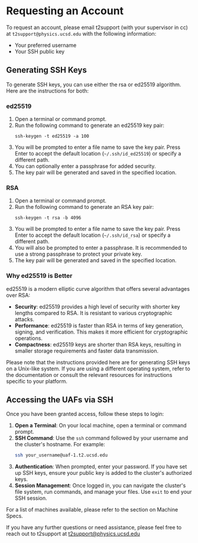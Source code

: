 # Requesting an Account

To request an account, please email t2support (with your supervisor in cc) at `t2support@physics.ucsd.edu` with the following information:
   - Your preferred username
   - Your SSH public key

## Generating SSH Keys

To generate SSH keys, you can use either the rsa or ed25519 algorithm. Here are the instructions for both:
### ed25519

1. Open a terminal or command prompt.
2. Run the following command to generate an ed25519 key pair:
   ```
   ssh-keygen -t ed25519 -a 100
   ```
3. You will be prompted to enter a file name to save the key pair. Press Enter to accept the default location (`~/.ssh/id_ed25519`) or specify a different path.
4. You can optionally enter a passphrase for added security.
5. The key pair will be generated and saved in the specified location.

### RSA

1. Open a terminal or command prompt.
2. Run the following command to generate an RSA key pair:
   ```
   ssh-keygen -t rsa -b 4096
   ```
3. You will be prompted to enter a file name to save the key pair. Press Enter to accept the default location (`~/.ssh/id_rsa`) or specify a different path.
4. You will also be prompted to enter a passphrase. It is recommended to use a strong passphrase to protect your private key.
5. The key pair will be generated and saved in the specified location.

### Why ed25519 is Better

ed25519 is a modern elliptic curve algorithm that offers several advantages over RSA:

- **Security**: ed25519 provides a high level of security with shorter key lengths compared to RSA. It is resistant to various cryptographic attacks.
- **Performance**: ed25519 is faster than RSA in terms of key generation, signing, and verification. This makes it more efficient for cryptographic operations.
- **Compactness**: ed25519 keys are shorter than RSA keys, resulting in smaller storage requirements and faster data transmission.

Please note that the instructions provided here are for generating SSH keys on a Unix-like system. If you are using a different operating system, refer to the documentation or consult the relevant resources for instructions specific to your platform.

## Accessing the UAFs via SSH

Once you have been granted access, follow these steps to login:

1. **Open a Terminal**: On your local machine, open a terminal or command prompt.
2. **SSH Command**: Use the `ssh` command followed by your username and the cluster's hostname. For example:
   ```sh
   ssh your_username@uaf-1.t2.ucsd.edu
   ```
3. **Authentication**: When prompted, enter your password. If you have set up SSH keys, ensure your public key is added to the cluster's authorized keys.
4. **Session Management**: Once logged in, you can navigate the cluster's file system, run commands, and manage your files. Use `exit` to end your SSH session.

For a list of machines available, please refer to the section on Machine Specs.

If you have any further questions or need assistance, please feel free to reach out to t2support at t2support@physics.ucsd.edu